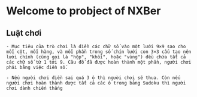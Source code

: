 # Welcome to probject of NXBer


## Luật chơi 
    - Mục tiêu của trò chơi là điền các chữ số vào một lưới 9×9 sao cho mỗi cột, mỗi hàng, và mỗi phần trong số chín lưới con 3×3 cấu tạo nên lưới chính (cũng gọi là "hộp", "khối", hoặc "vùng") đều chứa tất cả các chữ số từ 1 tới 9. Câu đố đã được hoàn thành một phần, người chơi phải bằng việc điền số.

    - Nếu người chơi điền sai quá 3 ô thì người chơi sẽ thua. Còn nếu người chơi hoàn thành được tất cả các ô trong bảng Sudoku thì người chơi dành chiến thắng
    
     
    



